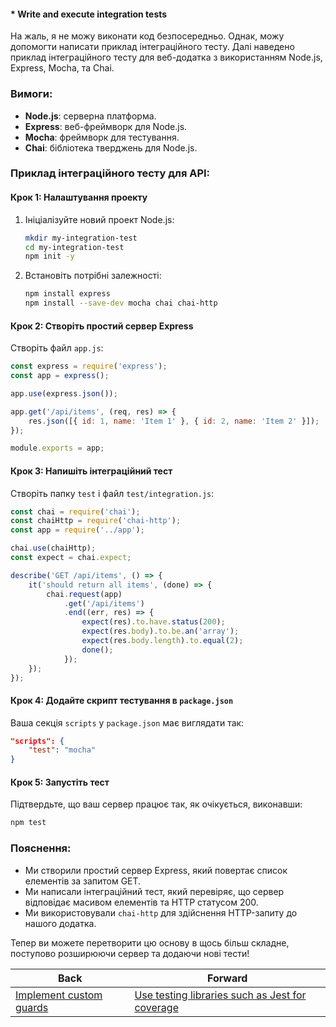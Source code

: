 #### * Write and execute integration tests

На жаль, я не можу виконати код безпосередньо. Однак, можу допомогти написати приклад інтеграційного тесту. Далі наведено приклад інтеграційного тесту для веб-додатка з використанням Node.js, Express, Mocha, та Chai.

### Вимоги:

- **Node.js**: серверна платформа.
- **Express**: веб-фреймворк для Node.js.
- **Mocha**: фреймворк для тестування.
- **Chai**: бібліотека тверджень для Node.js.

### Приклад інтеграційного тесту для API:

#### Крок 1: Налаштування проекту

1. Ініціалізуйте новий проект Node.js:

    ```bash
    mkdir my-integration-test
    cd my-integration-test
    npm init -y
    ```

2. Встановіть потрібні залежності:

    ```bash
    npm install express
    npm install --save-dev mocha chai chai-http
    ```

#### Крок 2: Створіть простий сервер Express

Створіть файл `app.js`:

```javascript
const express = require('express');
const app = express();

app.use(express.json());

app.get('/api/items', (req, res) => {
    res.json([{ id: 1, name: 'Item 1' }, { id: 2, name: 'Item 2' }]);
});

module.exports = app;
```

#### Крок 3: Напишіть інтеграційний тест

Створіть папку `test` і файл `test/integration.js`:

```javascript
const chai = require('chai');
const chaiHttp = require('chai-http');
const app = require('../app');

chai.use(chaiHttp);
const expect = chai.expect;

describe('GET /api/items', () => {
    it('should return all items', (done) => {
        chai.request(app)
            .get('/api/items')
            .end((err, res) => {
                expect(res).to.have.status(200);
                expect(res.body).to.be.an('array');
                expect(res.body.length).to.equal(2);
                done();
            });
    });
});
```

#### Крок 4: Додайте скрипт тестування в `package.json`

Ваша секція `scripts` у `package.json` має виглядати так:

```json
"scripts": {
    "test": "mocha"
}
```

#### Крок 5: Запустіть тест

Підтвердьте, що ваш сервер працює так, як очікується, виконавши:

```bash
npm test
```

### Пояснення:

- Ми створили простий сервер Express, який повертає список елементів за запитом GET.
- Ми написали інтеграційний тест, який перевіряє, що сервер відповідає масивом елементів та HTTP статусом 200.
- Ми використовували `chai-http` для здійснення HTTP-запиту до нашого додатка.

Тепер ви можете перетворити цю основу в щось більш складне, поступово розширюючи сервер та додаючи нові тести!

| Back | Forward |
|---|---|
| [Implement custom guards](/ua/middle/nestjs/implement-custom-guards.md)  | [Use testing libraries such as Jest for coverage](/ua/middle/nestjs/use-testing-libraries-like-jest-for-coverage.md) |